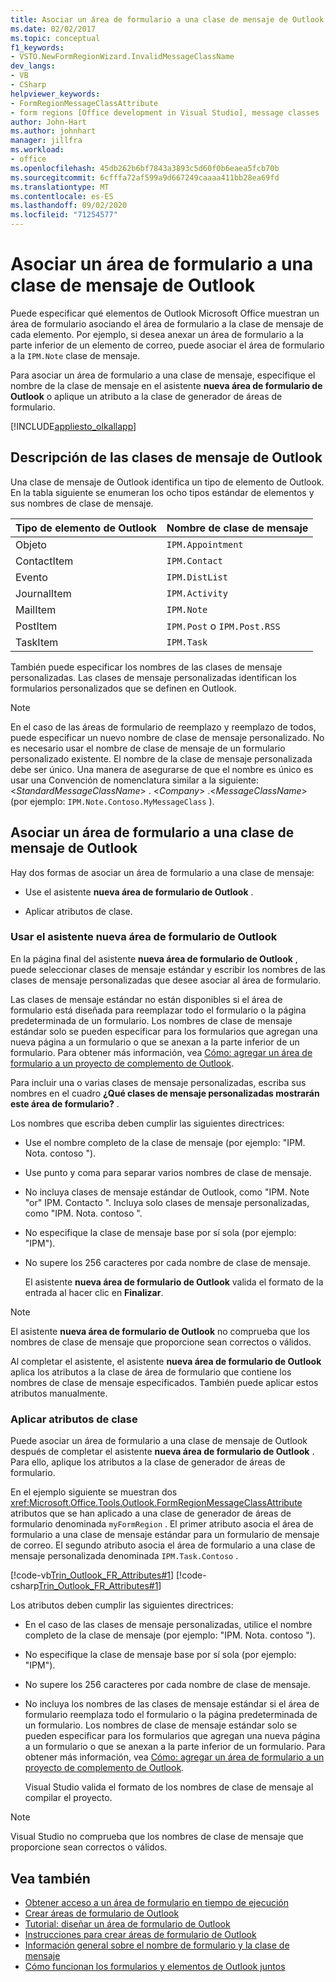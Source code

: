 ```yaml
---
title: Asociar un área de formulario a una clase de mensaje de Outlook
ms.date: 02/02/2017
ms.topic: conceptual
f1_keywords:
- VSTO.NewFormRegionWizard.InvalidMessageClassName
dev_langs:
- VB
- CSharp
helpviewer_keywords:
- FormRegionMessageClassAttribute
- form regions [Office development in Visual Studio], message classes
author: John-Hart
ms.author: johnhart
manager: jillfra
ms.workload:
- office
ms.openlocfilehash: 45db262b6bf7843a3893c5d60f0b6eaea5fcb70b
ms.sourcegitcommit: 6cfffa72af599a9d667249caaaa411bb28ea69fd
ms.translationtype: MT
ms.contentlocale: es-ES
ms.lasthandoff: 09/02/2020
ms.locfileid: "71254577"
---
```

# <a name="associate-a-form-region-with-an-outlook-message-class"></a>Asociar un área de formulario a una clase de mensaje de Outlook
  Puede especificar qué elementos de Outlook Microsoft Office muestran un área de formulario asociando el área de formulario a la clase de mensaje de cada elemento. Por ejemplo, si desea anexar un área de formulario a la parte inferior de un elemento de correo, puede asociar el área de formulario a la `IPM.Note` clase de mensaje.

 Para asociar un área de formulario a una clase de mensaje, especifique el nombre de la clase de mensaje en el asistente **nueva área de formulario de Outlook** o aplique un atributo a la clase de generador de áreas de formulario.

 [!INCLUDE[appliesto_olkallapp](../vsto/includes/appliesto-olkallapp-md.md)]

## <a name="understand-outlook-message-classes"></a>Descripción de las clases de mensaje de Outlook
 Una clase de mensaje de Outlook identifica un tipo de elemento de Outlook. En la tabla siguiente se enumeran los ocho tipos estándar de elementos y sus nombres de clase de mensaje.

|Tipo de elemento de Outlook|Nombre de clase de mensaje|
|-----------------------|------------------------|
|Objeto|`IPM.Appointment`|
|ContactItem|`IPM.Contact`|
|Evento|`IPM.DistList`|
|JournalItem|`IPM.Activity`|
|MailItem|`IPM.Note`|
|PostItem|`IPM.Post` o `IPM.Post.RSS`|
|TaskItem|`IPM.Task`|

 También puede especificar los nombres de las clases de mensaje personalizadas. Las clases de mensaje personalizadas identifican los formularios personalizados que se definen en Outlook.

> [!NOTE]
> En el caso de las áreas de formulario de reemplazo y reemplazo de todos, puede especificar un nuevo nombre de clase de mensaje personalizado. No es necesario usar el nombre de clase de mensaje de un formulario personalizado existente. El nombre de la clase de mensaje personalizada debe ser único. Una manera de asegurarse de que el nombre es único es usar una Convención de nomenclatura similar a la siguiente: \<*StandardMessageClassName*> . \<*Company*> .\<*MessageClassName*> (por ejemplo: `IPM.Note.Contoso.MyMessageClass` ).

## <a name="associate-a-form-region-with-an-outlook-message-class"></a>Asociar un área de formulario a una clase de mensaje de Outlook
 Hay dos formas de asociar un área de formulario a una clase de mensaje:

- Use el asistente **nueva área de formulario de Outlook** .

- Aplicar atributos de clase.

### <a name="use-the-new-outlook-form-region-wizard"></a>Usar el asistente nueva área de formulario de Outlook
 En la página final del asistente **nueva área de formulario de Outlook** , puede seleccionar clases de mensaje estándar y escribir los nombres de las clases de mensaje personalizadas que desee asociar al área de formulario.

 Las clases de mensaje estándar no están disponibles si el área de formulario está diseñada para reemplazar todo el formulario o la página predeterminada de un formulario. Los nombres de clase de mensaje estándar solo se pueden especificar para los formularios que agregan una nueva página a un formulario o que se anexan a la parte inferior de un formulario. Para obtener más información, vea [Cómo: agregar un área de formulario a un proyecto de complemento de Outlook](../vsto/how-to-add-a-form-region-to-an-outlook-add-in-project.md).

 Para incluir una o varias clases de mensaje personalizadas, escriba sus nombres en el cuadro **¿Qué clases de mensaje personalizadas mostrarán este área de formulario?** .

 Los nombres que escriba deben cumplir las siguientes directrices:

- Use el nombre completo de la clase de mensaje (por ejemplo: "IPM. Nota. contoso ").

- Use punto y coma para separar varios nombres de clase de mensaje.

- No incluya clases de mensaje estándar de Outlook, como "IPM. Note "or" IPM. Contacto ". Incluya solo clases de mensaje personalizadas, como "IPM. Nota. contoso ".

- No especifique la clase de mensaje base por sí sola (por ejemplo: "IPM").

- No supere los 256 caracteres por cada nombre de clase de mensaje.

  El asistente **nueva área de formulario de Outlook** valida el formato de la entrada al hacer clic en **Finalizar**.

> [!NOTE]
> El asistente **nueva área de formulario de Outlook** no comprueba que los nombres de clase de mensaje que proporcione sean correctos o válidos.

 Al completar el asistente, el asistente **nueva área de formulario de Outlook** aplica los atributos a la clase de área de formulario que contiene los nombres de clase de mensaje especificados. También puede aplicar estos atributos manualmente.

### <a name="apply-class-attributes"></a>Aplicar atributos de clase
 Puede asociar un área de formulario a una clase de mensaje de Outlook después de completar el asistente **nueva área de formulario de Outlook** . Para ello, aplique los atributos a la clase de generador de áreas de formulario.

 En el ejemplo siguiente se muestran dos <xref:Microsoft.Office.Tools.Outlook.FormRegionMessageClassAttribute> atributos que se han aplicado a una clase de generador de áreas de formulario denominada `myFormRegion` . El primer atributo asocia el área de formulario a una clase de mensaje estándar para un formulario de mensaje de correo. El segundo atributo asocia el área de formulario a una clase de mensaje personalizada denominada `IPM.Task.Contoso` .

 [!code-vb[Trin_Outlook_FR_Attributes#1](../vsto/codesnippet/VisualBasic/Trin_Outlook_FR_Attributes/FormRegion1.vb#1)]
 [!code-csharp[Trin_Outlook_FR_Attributes#1](../vsto/codesnippet/CSharp/Trin_Outlook_FR_Attributes/FormRegion1.cs#1)]

 Los atributos deben cumplir las siguientes directrices:

- En el caso de las clases de mensaje personalizadas, utilice el nombre completo de la clase de mensaje (por ejemplo: "IPM. Nota. contoso ").

- No especifique la clase de mensaje base por sí sola (por ejemplo: "IPM").

- No supere los 256 caracteres por cada nombre de clase de mensaje.

- No incluya los nombres de las clases de mensaje estándar si el área de formulario reemplaza todo el formulario o la página predeterminada de un formulario. Los nombres de clase de mensaje estándar solo se pueden especificar para los formularios que agregan una nueva página a un formulario o que se anexan a la parte inferior de un formulario. Para obtener más información, vea [Cómo: agregar un área de formulario a un proyecto de complemento de Outlook](../vsto/how-to-add-a-form-region-to-an-outlook-add-in-project.md).

  Visual Studio valida el formato de los nombres de clase de mensaje al compilar el proyecto.

> [!NOTE]
> Visual Studio no comprueba que los nombres de clase de mensaje que proporcione sean correctos o válidos.

## <a name="see-also"></a>Vea también
- [Obtener acceso a un área de formulario en tiempo de ejecución](../vsto/accessing-a-form-region-at-run-time.md)
- [Crear áreas de formulario de Outlook](../vsto/creating-outlook-form-regions.md)
- [Tutorial: diseñar un área de formulario de Outlook](../vsto/walkthrough-designing-an-outlook-form-region.md)
- [Instrucciones para crear áreas de formulario de Outlook](../vsto/guidelines-for-creating-outlook-form-regions.md)
- [Información general sobre el nombre de formulario y la clase de mensaje](/office/vba/outlook/Concepts/Forms/form-name-and-message-class-overview)
- [Cómo funcionan los formularios y elementos de Outlook juntos](/office/vba/outlook/Concepts/Forms/how-outlook-forms-and-items-work-together)
